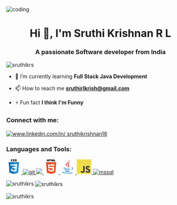 
<img alt="coding" width="100%" height="350" src="https://storage.googleapis.com/pai-images/967338cacbf0456d9aa1fb21eff27663.jpeg"> 
<h1 align="center">Hi 👋, I'm Sruthi Krishnan R L</h1>
<h3 align="center">A passionate Software developer from India</h3>



<p align="left"> <img src="https://komarev.com/ghpvc/?username=sruthikrs&label=Profile%20views&color=0e75b6&style=flat" alt="sruthikrs" /> </p>

- 🌱 I’m currently learning **Full Stack Java Development**

- 📫 How to reach me **sruthirlkrish@gmail.com**

- ⚡ Fun fact **I think I'm Funny**

<h3 align="left">Connect with me:</h3>
<p align="left">
<a href="https://linkedin.com/in/www.linkedin.com/in/ sruthikrishnan16" target="blank"><img align="center" src="https://raw.githubusercontent.com/rahuldkjain/github-profile-readme-generator/master/src/images/icons/Social/linked-in-alt.svg" alt="www.linkedin.com/in/ sruthikrishnan16" height="30" width="40" /></a>
</p>

<h3 align="left">Languages and Tools:</h3>
<p align="left"> <a href="https://www.w3schools.com/css/" target="_blank" rel="noreferrer"> <img src="https://raw.githubusercontent.com/devicons/devicon/master/icons/css3/css3-original-wordmark.svg" alt="css3" width="40" height="40"/> </a> <a href="https://git-scm.com/" target="_blank" rel="noreferrer"> <img src="https://www.vectorlogo.zone/logos/git-scm/git-scm-icon.svg" alt="git" width="40" height="40"/> <img src="![images](https://github.com/SruthiKrs/SruthiKrs/assets/154792371/2170e8df-b6ed-4451-8644-512bbc4dffeb) width="40px" height="40"
"/>
 </a> <a href="https://www.w3.org/html/" target="_blank" rel="noreferrer"> <img src="https://raw.githubusercontent.com/devicons/devicon/master/icons/html5/html5-original-wordmark.svg" alt="html5" width="40" height="40"/> </a> <a href="https://www.java.com" target="_blank" rel="noreferrer"> <img src="https://raw.githubusercontent.com/devicons/devicon/master/icons/java/java-original.svg" alt="java" width="40" height="40"/> </a> <a href="https://developer.mozilla.org/en-US/docs/Web/JavaScript" target="_blank" rel="noreferrer"> <img src="https://raw.githubusercontent.com/devicons/devicon/master/icons/javascript/javascript-original.svg" alt="javascript" width="40" height="40"/> </a> <a href="https://www.microsoft.com/en-us/sql-server" target="_blank" rel="noreferrer"> <img src="https://www.svgrepo.com/show/303229/microsoft-sql-server-logo.svg" alt="mssql" width="40" height="40"/> </a> </p>

<p><img align="left" src="https://github-readme-stats.vercel.app/api/top-langs?username=sruthikrs&show_icons=true&locale=en&layout=compact" alt="sruthikrs" /></p>

<p>&nbsp;<img align="center" src="https://github-readme-stats.vercel.app/api?username=sruthikrs&show_icons=true&locale=en" alt="sruthikrs" /></p>

<p><img align="center" src="https://github-readme-streak-stats.herokuapp.com/?user=sruthikrs&" alt="sruthikrs" /></p>



